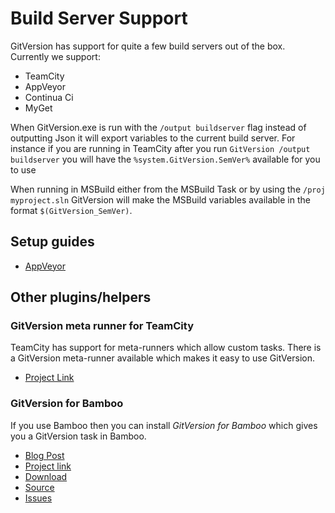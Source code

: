 # Build Server Support
GitVersion has support for quite a few build servers out of the box. Currently we support:

 - TeamCity
 - AppVeyor
 - Continua Ci
 - MyGet

When GitVersion.exe is run with the `/output buildserver` flag instead of outputting Json it will export variables to the current build server.
For instance if you are running in TeamCity after you run `GitVersion /output buildserver` you will have the `%system.GitVersion.SemVer%` available for you to use

When running in MSBuild either from the MSBuild Task or by using the `/proj myproject.sln` GitVersion will make the MSBuild variables available in the format `$(GitVersion_SemVer)`.

## Setup guides
 - [AppVeyor](buildServerSetup/appVeyor.md)

## Other plugins/helpers
### GitVersion meta runner for TeamCity
TeamCity has support for meta-runners which allow custom tasks. There is a GitVersion meta-runner available which makes it easy to use GitVersion.

 - [Project Link](https://github.com/JetBrains/meta-runner-power-pack/tree/master/gitversion)

### GitVersion for Bamboo
If you use Bamboo then you can install *GitVersion for Bamboo* which gives you a GitVersion task in Bamboo.

 - [Blog Post](http://carolynvanslyck.com/blog/2015/03/gitversion-for-bamboo)
 - [Project link](http://carolynvanslyck.com/projects/gitversion)
 - [Download](https://marketplace.atlassian.com/plugins/com.carolynvs.gitversion)
 - [Source](http://carolynvanslyck.com/projects/gitversion)
 - [Issues](http://jira.carolynvanslyck.com/browse/GITVER)
